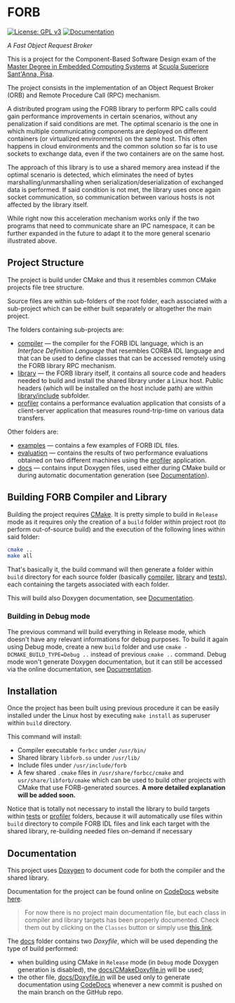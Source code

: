 # FORB

[![License: GPL v3](https://img.shields.io/badge/License-GPLv3-blue.svg)](LICENSE)
[![Documentation](https://codedocs.xyz/gabrieleara/forb.svg)](https://codedocs.xyz/gabrieleara/forb/)
<!-- [![HitCount](http://hits.dwyl.io/gabrieleara/forb.svg)](http://hits.dwyl.io/gabrieleara/forb) -->

*A Fast Object Request Broker*

This is a project for the Component-Based Software Design exam
of the [Master Degree in Embedded Computing Systems](http://mecs.sssup.it)
at [Scuola Superiore Sant'Anna, Pisa](https://www.santannapisa.it/en).

The project consists in the implementation of an Object Request Broker (ORB) and Remote Procedure Call (RPC) mechanism.

A distributed program using the FORB library to perform RPC calls could gain performance improvements in certain
scenarios, without any penalization if said conditions are met.
The optimal scenario is the one in which multiple communicating components are deployed on different containers
(or virtualized environments) on the same host. This often happens in cloud environments and the common solution so far
is to use sockets to exchange data, even if the two containers are on the same host.

The approach of this library is to use a shared memory area instead if the optimal scenario is detected, which
eliminates the need of bytes marshalling/unmarshalling when serialization/deserialization of exchanged data is
performed. If said condition is not met, the library uses once again socket communication, so communication between
various hosts is not affected by the library itself.

While right now this acceleration mechanism works only if the two programs that need to communicate share an IPC
namespace, it can be further expanded in the future to adapt it to the more general scenario illustrated above.

## Project Structure
The project is build under CMake and thus it resembles common CMake projects file tree structure.

Source files are within sub-folders of the root folder, each associated with a sub-project which can be
either built separately or altogether the main project.

The folders containing sub-projects are:
- [compiler](compiler) &mdash; the compiler for the FORB IDL language, which is an *Interface Definition Language*
that resembles CORBA IDL language and that can be used to define classes that can be accessed remotely using
the FORB library RPC mechanism.
- [library](library) &mdash; the FORB library itself, it contains all source code and headers needed to build and
install the shared library under a Linux host. Public headers (which will be installed on the host include path)
are within [library/include](library/include) subfolder.
- [profiler](profiler) contains a performance evaluation application that consists of a client-server application
that measures round-trip-time on various data transfers.

Other folders are:
- [examples](examples) &mdash; contains a few examples of FORB IDL files.
- [evaluation](evaluation) &mdash; contains the results of two performance evaluations obtained on two different machines using the [profiler](profiler) application.
- [docs](docs) &mdash; contains input Doxygen files, used either during CMake build or during automatic documentation
generation (see [Documentation](#documentation)).

## Building FORB Compiler and Library

Building the project requires [CMake](https://cmake.org/). It is pretty simple to build in `Release` mode as it requires only the creation
of a `build` folder within project root (to perform out-of-source build) and the execution of the following lines
within said folder:

```bash
cmake ..
make all
```

That's basically it, the build command will then generate a folder within `build` directory for each source folder
(basically [compiler](compiler), [library](library) and [tests](tests)), each containing the targets associated with
each folder.

This will build also Doxygen documentation, see [Documentation](#documentation).

### Building in Debug mode

The previous command will build everything in Release mode, which doesn't have any relevant informations for debug purposes. To build it again using Debug mode, create a new `build` folder and use `cmake -DCMAKE_BUILD_TYPE=Debug ..` instead of previous `cmake ..` command. Debug mode won't generate Doxygen documentation, but it can still be accessed via the online documentation, see [Documentation](#documentation).

## Installation

Once the project has been built using previous procedure it can be easily installed under the Linux host by
executing `make install` as superuser within `build` directory.

This command will install:
- Compiler executable `forbcc` under `/usr/bin/`
- Shared library `libforb.so` under `/usr/lib/`
- Include files under `/usr/include/forb` 
- A few shared `.cmake` files in `/usr/share/forbcc/cmake` and `usr/share/libforb/cmake` which can be used to
build other projects with CMake that use FORB-generated sources.
**A more detailed explanation will be added soon.**

Notice that is totally not necessary to install the library to build targets within [tests](tests) or [profiler](profiler) folders, because
it will automatically use files within `build` directory to compile FORB IDL files and link each target with
the shared library, re-building needed files on-demand if necessary

## Documentation

This project uses [Doxygen](http://www.doxygen.nl/) to document code for both the compiler and the shared library.

Documentation for the project can be found online on [CodeDocs](https://codedocs.xyz/) website
[here](https://codedocs.xyz/gabrieleara/forb/). 

> For now there is no project main documentation file, but each class in compiler and library targets has been
> properly documented. Check them out by clicking on the `Classes` button or simply use
[this link](https://codedocs.xyz/gabrieleara/forb/annotated.html).

The [docs](docs) folder contains two *Doxyfile*, which will be used depending the type of build performed:
- when building using CMake in `Release` mode (in `Debug` mode Doxygen generation is disabled), the
[docs/CMakeDoxyfile.in](docs/CMakeDoxyfile.in) will be used;
- the other file, [docs/Doxyfile.in](docs/Doxyfile.in) will be used only to generate documentation using
[CodeDocs](https://codedocs.xyz/) whenever a new commit is pushed on the main branch on the GitHub repo.

